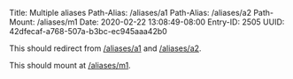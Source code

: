 Title: Multiple aliases
Path-Alias: /aliases/a1
Path-Alias: /aliases/a2
Path-Mount: /aliases/m1
Date: 2020-02-22 13:08:49-08:00
Entry-ID: 2505
UUID: 42dfecaf-a768-507a-b3bc-ec945aaa42b0

This should redirect from [/aliases/a1](/aliases/a1) and [/aliases/a2](/aliases/a2).

This should mount at [/aliases/m1](/aliases/m1).
